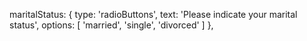 maritalStatus: {
  type: 'radioButtons',
  text: 'Please indicate your marital status',
  options: [
    'married',
    'single',
    'divorced'
  ]
},
